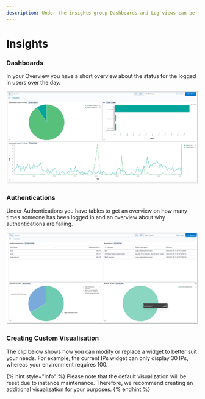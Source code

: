 ```yaml
---
description: Under the insights group Dashboards and Log views can be found
---
```


# Insights

### Dashboards

In your Overview you have a short overview about the status for the logged in users over the day.&#x20;



![](../../../.gitbook/assets/test.png)

### Authentications

Under Authentications you have tables to get an overview on how many times someone has been logged in and an overview about why authentications are failing.&#x20;

![](<../../../.gitbook/assets/image (238).png>)

### Creating Custom Visualisation

The clip below shows how you can modify or replace a widget to better suit your needs. For example, the current IPs widget can only display 30 IPs, whereas your environment requires 100.

{% hint style="info" %}
Please note that the default visualization will be reset due to instance maintenance. Therefore, we recommend creating an additional visualization for your purposes.
{% endhint %}

<figure><img src="../../.gitbook/assets/2025-10-30_12h13_18.gif" alt=""><figcaption></figcaption></figure>
